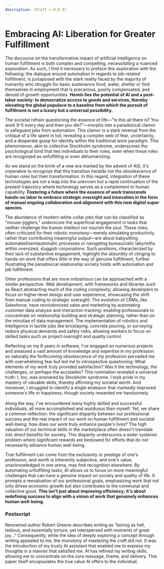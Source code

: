 ```yaml
---
description: (Draft v.0.0.0)
---
```


# Embracing AI: Liberation for Greater Fulfillment

The discourse on the transformative impact of artificial intelligence on human fulfillment is both complex and compelling, necessitating a nuanced exploration. As such, I find it necessary to preface this exploration with the following: the dialogue around automation in regards to job-related fulfillment, is juxtaposed with the stark reality faced by the majority of humanity who struggle for basic sustenance food, water, shelter or find themselves in employment that is precarious, poorly compensated, and devoid of growth opportunities. **Herein lies the potential of AI and a post-labor society: to democratize access to goods and services, thereby elevating the global populace to a baseline from which the pursuit of fulfillment is not a luxury but a universal possibility.**

The societal refrain questioning the essence of life—"Is this all there is? You work 9-5 every day and then you die?"—morphs into a paradoxical clamor to safeguard jobs from automation. This clamor is a stark reversal from the critique of a life spent in toil, revealing a complex web of fear, uncertainty, and a desperate grasp for identity within the traditional work paradigm. This phenomenon, akin to collective Stockholm syndrome, underscores the psychological bind that ties individuals to their roles, even when these roles are recognized as unfulfilling or even dehumanizing.

As we stand on the brink of a new era marked by the advent of ASI, it's imperative to recognize that this transition heralds not the obsolescence of human roles but their transformation. In this regard, integration of these technologies are not a leap into the unknown but a rapid continuation of the present trajectory where technology serves as a complement to human capability. **Fostering a future where the essence of work transcends hands-on labor to embrace strategic oversight and innovation in the form of manual ongoing collaboration and alignment with this new digital super species.**

The abundance of modern white-collar jobs that can be classified as "mouse-jigglers," underscore the superficial engagement in tasks that neither challenge the human intellect nor nourish the soul. These roles, often criticized for their robotic monotony—merely simulating productivity rather than contributing meaningful output—are about babysitting automated/semiautomatic processes or navigating bureaucratic labyrinths within oversized, sluggish corporations. Such positions, characterized by their lack of substantive engagement, highlight the absurdity of clinging to hands-on work that offers little in the way of genuine fulfillment, further illustrating the paradoxical relationship society holds with automation and job fulfillment.

Other professions that are more industrious can be approached with a similar perspective. Web development, with frameworks and libraries such as React abstracting much of the coding complexity; allowing developers to focus on higher-level design and user experience, showcasing the shift from manual coding to strategic oversight. The evolution of CRMs, like Salesforce, have revolutionized sales and marketing by automating customer data analysis and interaction tracking: enabling professionals to concentrate on relationship building and strategic planning, rather than on the minutiae of data management. The implementation of robotics and intelligence in tactile jobs like bricklaying, concrete pouring, or surveying reduce physical demands and safety risks, allowing workers to focus on skilled tasks such as project oversight and quality control.

Reflecting on my  8 years in software, I've engaged on numerous projects and amassed a vast amount of knowledge and expertise in my profession so naturally the forthcoming obsolescence of my profession pervaded me with overwhelming fear but led me to introspective questioning: What elements of my work truly provided satisfaction? Was it the technology, the challenges, or perhaps the accolades? This rumination revealed a universal truth: I, too, was ensnared by Stockholm syndrome. I took pride in my mastery of valuable skills, thereby affirming my societal worth. And moreover, I struggled to identify a single endeavor that markedly improved someone's life or happiness, though society rewarded me handsomely. \
\
Along the way, I've encountered many highly skilled and successful individuals, all more accomplished and assiduous than myself. Yet, we share a common reflection: the significant disparity between our professional success and the real impact of our work on human fulfillment and societal well-being: how does our work truly enhance people's lives? The high valuation of our technical skills in the marketplace often doesn't translate into direct benefits for society. This disparity underscores a wider systemic problem where significant rewards are bestowed for efforts that do not necessarily advance human well-being.

True fulfillment can come from the exclusivity or prestige of one's profession, and worth is inherently subjective, and one's value, unacknowledged in one arena, may find recognition elsewhere. By automating unfulfilling tasks, AI allows us to focus on more meaningful challenges that can have a genuine impact on society and quality of life. It prompts a reevaluation of our professional goals, emphasizing work that not only drives economic growth but also contributes to the communal and collective good. **This isn't just about improving efficiency; it's about redefining success to align with a vision of work that genuinely enhances human well-being.**

###

### **Postscript**

Renowned author Robert Greene describes writing as "boring as hell, tedious, and essentially torture, yet interspersed with moments of great joy..." Consequently, while the idea of deeply exploring a concept through writing appealed to me, the monotony of mastering the craft did not. It was the introduction of my trusty AI assistant that enabled me to express my thoughts in a manner that satisfied me. AI has refined my writing skills, allowing me to concentrate on the core message, theme, and delivery. This paper itself encapsulates the true value AI offers to the individual.
